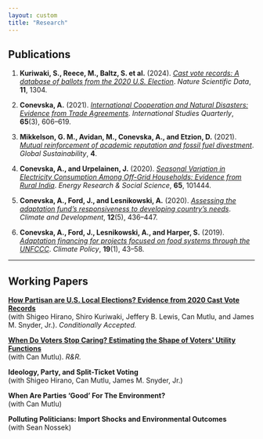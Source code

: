```yaml
---
layout: custom
title: "Research"
---
```



## Publications

1. **Kuriwaki, S., Reece, M., Baltz, S. et al.** (2024). [*Cast vote records: A database of ballots from the 2020 U.S. Election*](https://doi.org/10.1038/s41597-024-04017-1). _Nature Scientific Data_, **11**, 1304.

2. **Conevska, A.** (2021). [*International Cooperation and Natural Disasters: Evidence from Trade Agreements*](https://doi.org/10.1093/isq/sqab065). _International Studies Quarterly_, **65**(3), 606–619.

3. **Mikkelson, G. M., Avidan, M., Conevska, A., and Etzion, D.** (2021). [*Mutual reinforcement of academic reputation and fossil fuel divestment*](https://doi.org/10.1017/sus.2021.19). _Global Sustainability_, **4**.

4. **Conevska, A., and Urpelainen, J.** (2020). [*Seasonal Variation in Electricity Consumption Among Off-Grid Households: Evidence from Rural India*](https://doi.org/10.1016/j.erss.2020.101444). _Energy Research & Social Science_, **65**, 101444.

5. **Conevska, A., Ford, J., and Lesnikowski, A.** (2020). [*Assessing the adaptation fund’s responsiveness to developing country’s needs*](https://doi.org/10.1080/17565529.2019.1638225). _Climate and Development_, **12**(5), 436–447.

6. **Conevska, A., Ford, J., Lesnikowski, A., and Harper, S.** (2019). [*Adaptation financing for projects focused on food systems through the UNFCCC*](https://doi.org/10.1080/14693062.2018.1466682). _Climate Policy_, **19**(1), 43–58.



---


## Working Papers

**[How Partisan are U.S. Local Elections? Evidence from 2020 Cast Vote Records](https://osf.io/preprints/osf/db3mj)**  
(with Shigeo Hirano,  Shiro Kuriwaki,  Jeffery B. Lewis,  Can Mutlu, and James M. Snyder,  Jr.).  _Conditionally Accepted._

**[When Do Voters Stop Caring? Estimating the Shape of Voters' Utility Functions](https://arxiv.org/abs/2501.03196)**  
(with Can Mutlu).  _R&R._

**Ideology, Party, and Split-Ticket Voting**  
(with Shigeo Hirano,  Can Mutlu,  James M. Snyder,  Jr.)

**When Are Parties ‘Good’ For The Environment?**  
(with Can Mutlu)

**Polluting Politicians: Import Shocks and Environmental Outcomes**  
(with Sean Nossek)


